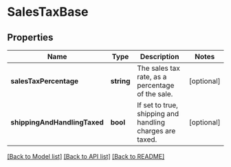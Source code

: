 # SalesTaxBase

## Properties
Name | Type | Description | Notes
------------ | ------------- | ------------- | -------------
**salesTaxPercentage** | **string** | The sales tax rate, as a percentage of the sale. | [optional] 
**shippingAndHandlingTaxed** | **bool** | If set to true, shipping and handling charges are taxed. | [optional] 

[[Back to Model list]](../README.md#documentation-for-models) [[Back to API list]](../README.md#documentation-for-api-endpoints) [[Back to README]](../README.md)


